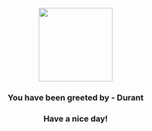 <p align="center">
    <img src="https://raw.githubusercontent.com/PokeAPI/sprites/master/sprites/pokemon/632.png" width="150" height="150">
</p>
<h3 align="center">You have been greeted by - <b>Durant</b></h3>
<h3 align="center">Have a nice day!</h3>
